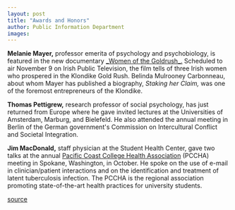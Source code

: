 ```yaml
---
layout: post
title: "Awards and Honors"
author: Public Information Department
images:
---
```


**Melanie Mayer,** professor emerita of psychology and psychobiology, is featured in the new documentary [_Women of the Goldrush][1][_.][1] Scheduled to air November 9 on Irish Public Television, the film tells of three Irish women who prospered in the Klondike Gold Rush. Belinda Mulrooney Carbonneau, about whom Mayer has published a biography, _Staking her Claim,_ was one of the foremost entrepreneurs of the Klondike.

**Thomas Pettigrew,** research professor of social psychology, has just returned from Europe where he gave invited lectures at the Universities of Amsterdam, Marburg, and Bielefeld. He also attended the annual meeting in Berlin of the German government's Commission on Intercultural Conflict and Societal Integration.

**Jim MacDonald,** staff physician at the Student Health Center, gave two talks at the annual [Pacific Coast College Health Association][2] (PCCHA) meeting in Spokane, Washington, in October. He spoke on the use of e-mail in clinician/patient interactions and on the identification and treatment of latent tuberculosis infection. The PCCHA is the regional association promoting state-of-the-art health practices for university students.  

[1]: http://www.rte.ie/tv/goldrush/galleries.html
[2]: http://www.uidaho.edu/pccha/about.html

[source](http://www1.ucsc.edu/currents/04-05/11-08/awards.asp "Permalink to awards")
